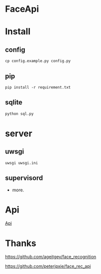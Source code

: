 # FaceApi

# Install

## config

```
cp config.example.py config.py
```

## pip

```
pip install -r requirement.txt
```

## sqlite

```bash
python sql.py
```

# server

## uwsgi

```
uwsgi uwsgi.ini
```

## supervisord

- more.


# Api

[Api](./API.md)

# Thanks

<https://github.com/ageitgey/face_recognition>

<https://github.com/peterjpxie/face_rec_api>
